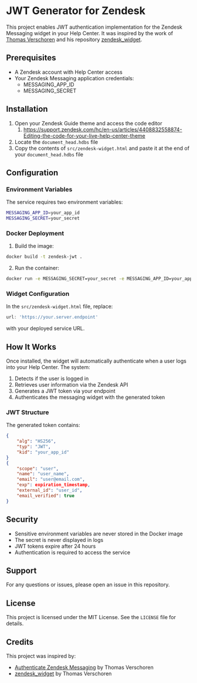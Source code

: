 # JWT Generator for Zendesk

This project enables JWT authentication implementation for the Zendesk Messaging widget in your Help Center. It was inspired by the work of [Thomas Verschoren](https://internalnote.com/jwt-messaging) and his repository [zendesk_widget](https://github.com/verschoren/zendesk_widget).

## Prerequisites

- A Zendesk account with Help Center access
- Your Zendesk Messaging application credentials:
  - MESSAGING_APP_ID
  - MESSAGING_SECRET

## Installation

1. Open your Zendesk Guide theme and access the code editor
   1. https://support.zendesk.com/hc/en-us/articles/4408832558874-Editing-the-code-for-your-live-help-center-theme
2. Locate the `document_head.hdbs` file
3. Copy the contents of `src/zendesk-widget.html` and paste it at the end of your `document_head.hdbs` file

## Configuration

### Environment Variables

The service requires two environment variables:

```bash
MESSAGING_APP_ID=your_app_id
MESSAGING_SECRET=your_secret
```

### Docker Deployment

1. Build the image:
```bash
docker build -t zendesk-jwt .
```

2. Run the container:
```bash
docker run -e MESSAGING_SECRET=your_secret -e MESSAGING_APP_ID=your_app_id -p 3000:3000 zendesk-jwt
```

### Widget Configuration

In the `src/zendesk-widget.html` file, replace:
```javascript
url: 'https://your.server.endpoint'
```
with your deployed service URL.

## How It Works

Once installed, the widget will automatically authenticate when a user logs into your Help Center. The system:

1. Detects if the user is logged in
2. Retrieves user information via the Zendesk API
3. Generates a JWT token via your endpoint
4. Authenticates the messaging widget with the generated token

### JWT Structure

The generated token contains:
```json
{
    "alg": "HS256",
    "typ": "JWT",
    "kid": "your_app_id"
}
{
    "scope": "user",
    "name": "user_name",
    "email": "user@email.com",
    "exp": expiration_timestamp,
    "external_id": "user_id",
    "email_verified": true
}
```

## Security

- Sensitive environment variables are never stored in the Docker image
- The secret is never displayed in logs
- JWT tokens expire after 24 hours
- Authentication is required to access the service

## Support

For any questions or issues, please open an issue in this repository.

## License

This project is licensed under the MIT License. See the `LICENSE` file for details.

## Credits

This project was inspired by:
- [Authenticate Zendesk Messaging](https://internalnote.com/jwt-messaging) by Thomas Verschoren
- [zendesk_widget](https://github.com/verschoren/zendesk_widget) by Thomas Verschoren